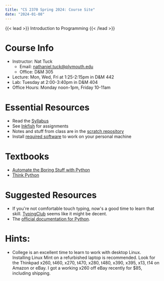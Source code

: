 ```yaml
---
title: "CS 2370 Spring 2024: Course Site"
date: "2024-01-08"
---
```


{{< lead >}}
Introduction to Programming
{{< /lead >}}

# Course Info

 - Instructor: Nat Tuck 
   - Email: <nathaniel.tuck@plymouth.edu>
   - Office: D&M 305
 - Lecture: Mon, Wed, Fri at 1:25-2:15pm in D&M 442
 - Lab: Tuesday at 2:00-3:40pm in D&M 404
 - Office Hours: Monday noon-1pm, Friday 10-11am

# Essential Resources

 - Read the [Syllabus](./syllabus)
 - See [Inkfish](https://inkfish.homework.quest) for assignments
 - Notes and stuff from class are in the [scratch repository](
   https://github.com/NatTuck/scratch-2024-01)
 - Install [required software](./required-software) to work on your personal machine

# Textbooks

 - [Automate the Boring Stuff with Python](https://automatetheboringstuff.com/)
 - [Think Python](https://greenteapress.com/wp/think-python-2e/)

# Suggested Resources

 - If you're not comfortable touch typing, now's a good time to learn that skill.
   [TypingClub](https://www.typingclub.com/) seems like it might be decent.
 - The [official documentation for Python](https://docs.python.org/3/).

# Hints:

 - College is an excellent time to learn to work with desktop Linux.
   Installing Linux Mint on a refurbished laptop is recommended. Look
   for the Thinkpad x260, t460, x270, t470, x280, t480, x390, x395,
   x13, t14 on Amazon or eBay. I got a working x260 off eBay recently
   for $85, including shipping.
